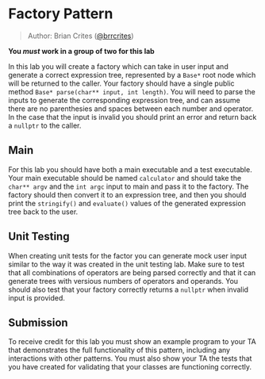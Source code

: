 # Factory Pattern

> Author: Brian Crites ([@brrcrites](https://github.com/brrcrites))

**You *must* work in a group of two for this lab**

In this lab you will create a factory which can take in user input and generate a correct expression tree, represented by a `Base*` root node which will be returned to the caller. Your factory should have a single public method `Base* parse(char** input, int length)`. You will need to parse the inputs to generate the corresponding expression tree, and can assume there are no parenthesies and spaces between each number and operator. In the case that the input is invalid you should print an error and return back a `nullptr` to the caller.

## Main

For this lab you should have both a main executable and a test executable. Your main executable should be named `calculator` and should take the `char** argv` and the `int argc` input to main and pass it to the factory. The factory should then convert it to an expression tree, and then you should print the `stringify()` and `evaluate()` values of the generated expression tree back to the user.

## Unit Testing

When creating unit tests for the factor you can generate mock user input similar to the way it was created in the unit testing lab. Make sure to test that all combinations of operators are being parsed correctly and that it can generate trees with versious numbers of operators and operands. You should also test that your factory correctly returns a `nullptr` when invalid input is provided.

## Submission

To receive credit for this lab you must show an example program to your TA that demonstrates the full functionality of this pattern, including any interactions with other patterns. You must also show your TA the tests that you have created for validating that your classes are functioning correctly.
